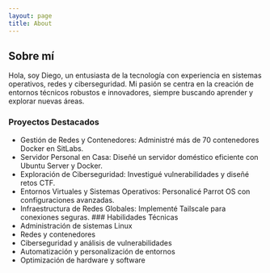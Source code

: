 ```yaml
---
layout: page
title: About
---
```


## Sobre mí
Hola, soy Diego, un entusiasta de la tecnología con experiencia en sistemas operativos, redes y ciberseguridad. Mi pasión se centra en la creación de entornos técnicos robustos e innovadores, siempre buscando aprender y explorar nuevas áreas.

### Proyectos Destacados
- Gestión de Redes y Contenedores: Administré más de 70 contenedores Docker en SitLabs.
- Servidor Personal en Casa: Diseñé un servidor doméstico eficiente con Ubuntu Server y Docker.
- Exploración de Ciberseguridad: Investigué vulnerabilidades y diseñé retos CTF.
- Entornos Virtuales y Sistemas Operativos: Personalicé Parrot OS con configuraciones avanzadas.
- Infraestructura de Redes Globales: Implementé Tailscale para conexiones seguras.
### Habilidades Técnicas
- Administración de sistemas Linux
- Redes y contenedores
- Ciberseguridad y análisis de vulnerabilidades
- Automatización y personalización de entornos
- Optimización de hardware y software